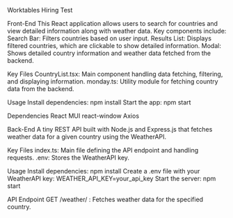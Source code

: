 Worktables Hiring Test

Front-End
This React application allows users to search for countries and view detailed information along with weather data. Key components include:
    Search Bar: Filters countries based on user input.
    Results List: Displays filtered countries, which are clickable to show detailed information.
    Modal: Shows detailed country information and weather data fetched from the backend.


Key Files
    CountryList.tsx: Main component handling data fetching, filtering, and displaying information.
    monday.ts: Utility module for fetching country data from the backend.

Usage
Install dependencies: npm install
Start the app: npm start


Dependencies
    React
    MUI
    react-window
    Axios



Back-End
A tiny REST API built with Node.js and Express.js that fetches weather data for a given country using the WeatherAPI.

Key Files
    index.ts: Main file defining the API endpoint and handling requests.
    .env: Stores the WeatherAPI key.


Usage
Install dependencies: npm install
Create a .env file with your WeatherAPI key: WEATHER_API_KEY=your_api_key
Start the server: npm start


API Endpoint
    GET /weather/
    : Fetches weather data for the specified country. 
